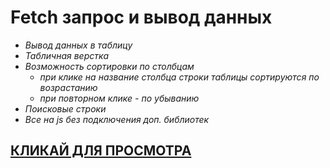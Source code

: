# Fetch запрос и вывод данных

- _Вывод данных в таблицу_
- _Табличная верстка_
- _Возможность сортировки по столбцам_
    - _при клике на название столбца строки таблицы сортируются по возрастанию_
    - _при повторном клике - по убыванию_
- _Поисковые строки_
- _Все на js без подключения доп. библиотек_

## [КЛИКАЙ ДЛЯ ПРОСМОТРА](https://jkrass210.github.io/Fetch_request/)
